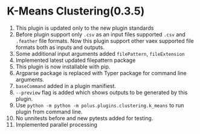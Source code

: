 # K-Means Clustering(0.3.5)

1. This plugin is updated only to the new plugin standards
2. Before plugin support only `.csv` as an input files supported  `.csv` and `.feather` file formats. Now this plugin support other vaex supported file formats both as inputs and outputs.
3. Some additional input arguments added `filePattern`, `fileExtension`
4. Implemented latest updated filepattern package
5. This plugin is now installable with pip.
6. Argparse package is replaced with Typer package for command line arguments.
7. `baseCommand` added in a plugin manifiest.
8. `--preview` flag is added which shows outputs to be generated by this plugin.
9. Use `python -m python -m polus.plugins.clustering.k_means` to run plugin from command line.
10. No unnitests before and new  pytests added for testing.
11. Implemented parallel processing
